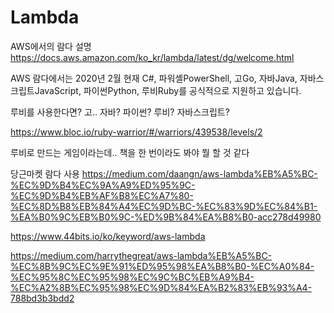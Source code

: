 # Lambda

AWS에서의 람다 설명 https://docs.aws.amazon.com/ko_kr/lambda/latest/dg/welcome.html


AWS 람다에서는 2020년 2월 현재 C#, 파워셸PowerShell, 고Go, 자바Java, 자바스크립트JavaScript, 파이썬Python, 루비Ruby를 공식적으로 지원하고 있습니다. 

루비를 사용한다면? 고.. 자바? 파이썬? 루비? 자바스크립트? 

https://www.bloc.io/ruby-warrior/#/warriors/439538/levels/2

루비로 만드는 게임이라는데.. 책을 한 번이라도 봐야 뭘 할 것 같다

당근마켓 람다 사용 https://medium.com/daangn/aws-lambda%EB%A5%BC-%EC%9D%B4%EC%9A%A9%ED%95%9C-%EC%9D%B4%EB%AF%B8%EC%A7%80-%EC%8D%B8%EB%84%A4%EC%9D%BC-%EC%83%9D%EC%84%B1-%EA%B0%9C%EB%B0%9C-%ED%9B%84%EA%B8%B0-acc278d49980

https://www.44bits.io/ko/keyword/aws-lambda


https://medium.com/harrythegreat/aws-lambda%EB%A5%BC-%EC%8B%9C%EC%9E%91%ED%95%98%EA%B8%B0-%EC%A0%84-%EC%95%8C%EC%95%98%EC%9C%BC%EB%A9%B4-%EC%A2%8B%EC%95%98%EC%9D%84%EA%B2%83%EB%93%A4-788bd3b3bdd2

